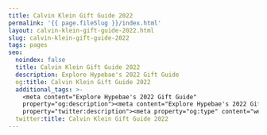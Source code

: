 ```yaml
---
title: Calvin Klein Gift Guide 2022
permalink: '{{ page.fileSlug }}/index.html'
layout: calvin-klein-gift-guide-2022.html
slug: calvin-klein-gift-guide-2022
tags: pages
seo:
  noindex: false
  title: Calvin Klein Gift Guide 2022
  description: Explore Hypebae's 2022 Gift Guide
  og:title: Calvin Klein Gift Guide 2022
  additional_tags: >-
    <meta content="Explore Hypebae's 2022 Gift Guide"
    property="og:description"><meta content="Explore Hypebae's 2022 Gift Guide"
    property="twitter:description"><meta property="og:type" content="website">
  twitter:title: Calvin Klein Gift Guide 2022
---
```



